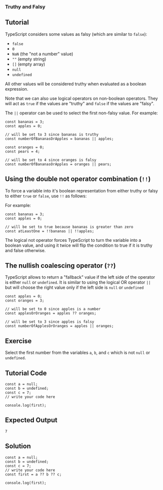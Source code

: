 ### Truthy and Falsy

Tutorial
-------

TypeScript considers some values as falsy (which are similar to `false`):

* `false`
* `0`
* `NaN` (the "not a number" value)
* `""` (empty string)
* `[]` (empty array)
* `null`
* `undefined`

All other values will be considered truthy when evaluated as a boolean expression.

Note that we can also use logical operators on non-boolean operators. They will act as 
`true` if the values are "truthy" and `false` if the values are "falsy".

The `||` operator can be used to select the first non-falsy value. For example:


    const bananas = 3;
    const apples = 0;

    // will be set to 3 since bananas is truthy
    const numberOfBananasOrApples = bananas || apples;

    const oranges = 0;
    const pears = 4;

    // will be set to 4 since oranges is falsy
    const numberOfBananasOrApples = oranges || pears;

Using the double not operator combination (`!!`)
-------
To force a variable into it's boolean representation from either truthy or falsy
to either `true` or `false`, use `!!` as follows:

For example:

    const bananas = 3;
    const apples = 0;

    // will be set to true because bananas is greater than zero
    const atLeastOne = !!bananas || !!apples;

The logical not operator forces TypeScript to turn the variable into a boolean value, and
using it twice will flip the condition to true if it is truthy and false otherwise.



The nullish coalescing operator (`??`)
-------

TypeScript allows to return a "fallback" value if the left side of the operator is 
either `null` or `undefined`. It is similar to using the logical OR operator `||`
but will choose the right value only if the left side is `null` or `undefined`

    const apples = 0;
    const oranges = 3;

    // will be set to 0 since apples is a number
    const applesOrOranges = apples ?? oranges;

    // will be set to 3 since apples is falsy
    const numberOfApplesOrOranges = apples || oranges;


Exercise
-------
Select the first number from the variables `a`, `b`, and `c` which is not `null` or `undefined`.

Tutorial Code
-------
    const a = null;
    const b = undefined;
    const c = 7;
    // write your code here

    console.log(first);

Expected Output
-------
    7

Solution
-------
    const a = null;
    const b = undefined;
    const c = 7;
    // write your code here
    const first = a ?? b ?? c;

    console.log(first);
